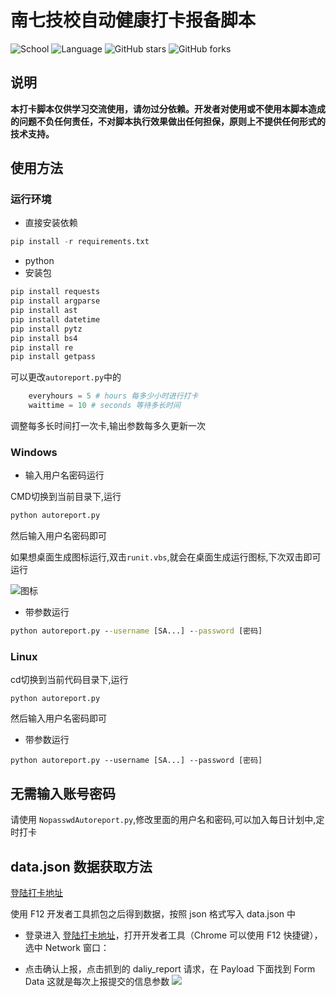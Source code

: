 # 南七技校自动健康打卡报备脚本

![School](https://img.shields.io/badge/School-URC-blue.svg)
![Language](https://img.shields.io/badge/language-Python3-yellow.svg)
![GitHub stars](https://img.shields.io/github/stars/RongkangXiong/AutoReport)
![GitHub forks](https://img.shields.io/github/forks/RongkangXiong/AutoReport)


## 说明

**本打卡脚本仅供学习交流使用，请勿过分依赖。开发者对使用或不使用本脚本造成的问题不负任何责任，不对脚本执行效果做出任何担保，原则上不提供任何形式的技术支持。**



## 使用方法
### 运行环境

- 直接安装依赖

```python
pip install -r requirements.txt
```

- python
- 安装包

```python
pip install requests
pip install argparse
pip install ast
pip install datetime
pip install pytz
pip install bs4
pip install re
pip install getpass
```

可以更改`autoreport.py`中的

```python
    everyhours = 5 # hours 每多少小时进行打卡
    waittime = 10 # seconds 等待多长时间
```
调整每多长时间打一次卡,输出参数每多久更新一次

### Windows

- 输入用户名密码运行

CMD切换到当前目录下,运行

```cmd
python autoreport.py
```

然后输入用户名密码即可

如果想桌面生成图标运行,双击`runit.vbs`,就会在桌面生成运行图标,下次双击即可运行

![图标](./img/health.ico)

- 带参数运行

```cmd
python autoreport.py --username [SA...] --password [密码]
```

### Linux

cd切换到当前代码目录下,运行
```shell
python autoreport.py
```
然后输入用户名密码即可

- 带参数运行

```shell
python autoreport.py --username [SA...] --password [密码]
```

## 无需输入账号密码

请使用 `NopasswdAutoreport.py`,修改里面的用户名和密码,可以加入每日计划中,定时打卡


## data.json 数据获取方法

[登陆打卡地址](https://weixine.ustc.edu.cn/2020/home)

使用 F12 开发者工具抓包之后得到数据，按照 json 格式写入 data.json 中

- 登录进入 [登陆打卡地址](https://weixine.ustc.edu.cn/2020/home)，打开开发者工具（Chrome 可以使用 F12 快捷键），选中 Network 窗口：

- 点击确认上报，点击抓到的 daliy_report 请求，在 Payload 下面找到 Form Data 这就是每次上报提交的信息参数
![](https://cdn.jsdelivr.net/gh/RongkangXiong/pic-bed/blog/img/20220326175051.png)


